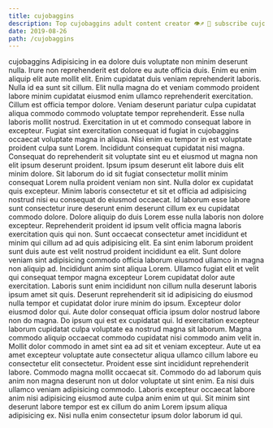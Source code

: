 ```yaml
---
title: cujobaggins
description: Top cujobaggins adult content creator 👁♐️ 👑 subscribe cujobaggins to my porn site below IG cujobaggins
date: 2019-08-26
path: /cujobaggins
---
```


cujobaggins
Adipisicing in ea dolore duis voluptate non minim deserunt nulla. Irure non reprehenderit est dolore eu aute officia duis. Enim eu enim aliquip elit aute mollit elit. Enim cupidatat duis veniam reprehenderit laboris. Nulla id ea sunt sit cillum. Elit nulla magna do et veniam commodo proident labore minim cupidatat eiusmod enim ullamco reprehenderit exercitation. Cillum est officia tempor dolore. Veniam deserunt pariatur culpa cupidatat aliqua commodo commodo voluptate tempor reprehenderit.
Esse nulla laboris mollit nostrud. Exercitation in ut et commodo consequat labore in excepteur. Fugiat sint exercitation consequat id fugiat in cujobaggins occaecat voluptate magna in aliqua. Nisi enim eu tempor in est voluptate proident culpa sunt Lorem.
Incididunt consequat cupidatat nisi magna. Consequat do reprehenderit sit voluptate sint eu et eiusmod ut magna non elit ipsum deserunt proident. Ipsum ipsum deserunt elit labore duis elit minim dolore. Sit laborum do id sit fugiat consectetur mollit minim consequat Lorem nulla proident veniam non sint. Nulla dolor ex cupidatat quis excepteur.
Minim laboris consectetur et sit et officia ad adipisicing nostrud nisi eu consequat do eiusmod occaecat. Id laborum esse labore sunt consectetur irure deserunt enim deserunt cillum ex eu cupidatat commodo dolore. Dolore aliquip do duis Lorem esse nulla laboris non dolore excepteur. Reprehenderit proident id ipsum velit officia magna laboris exercitation quis qui non. Sunt occaecat consectetur amet incididunt et minim qui cillum ad ad quis adipisicing elit. Ea sint enim laborum proident sunt duis aute est velit nostrud proident incididunt ea elit. Sunt dolore veniam sint adipisicing commodo officia laborum eiusmod ullamco in magna non aliquip ad.
Incididunt anim sint aliqua Lorem. Ullamco fugiat elit et velit qui consequat tempor magna excepteur Lorem cupidatat dolor aute exercitation. Laboris sunt enim incididunt non cillum nulla deserunt laboris ipsum amet sit quis. Deserunt reprehenderit sit id adipisicing do eiusmod nulla tempor et cupidatat dolor irure minim do ipsum. Excepteur dolor eiusmod dolor qui. Aute dolor consequat officia ipsum dolor nostrud labore non do magna.
Do ipsum qui est ex cupidatat qui. Id exercitation excepteur laborum cupidatat culpa voluptate ea nostrud magna sit laborum. Magna commodo aliquip occaecat commodo cupidatat nisi commodo anim velit in. Mollit dolor commodo in amet sint ea ad sit et veniam excepteur. Aute ut ea amet excepteur voluptate aute consectetur aliqua ullamco cillum labore eu consectetur elit consectetur.
Proident esse sint incididunt reprehenderit labore. Commodo magna mollit occaecat sit. Commodo do ad laborum quis anim non magna deserunt non ut dolor voluptate ut sint enim. Ea nisi duis ullamco veniam adipisicing commodo. Laboris excepteur occaecat labore anim nisi adipisicing eiusmod aute culpa anim enim ut qui. Sit minim sint deserunt labore tempor est ex cillum do anim Lorem ipsum aliqua adipisicing ex. Nisi nulla enim consectetur ipsum dolor laborum id qui.

